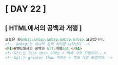 # [ DAY 22 ]



## [ HTML에서의 공백과 개행 ]

```html
오늘은 화&nbsp;&nbsp;&nbsp;&nbsp;&nbsp;요일입니다.
<!-- &nbsp;는 하나의 공백 처리를 나타낸다 -->
<h1>HTML에서의 공백과 &lt;개행&gt;</h1>
<!--&lt;는 less than 이라는 < 꺽쇄 가로 모양이다.-->
<!--&gt;는 greater than 이라는 > 꺽쇄 가로 모양이다.-->
```

